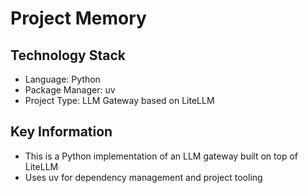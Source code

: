 # Project Memory

## Technology Stack
- Language: Python
- Package Manager: uv
- Project Type: LLM Gateway based on LiteLLM

## Key Information
- This is a Python implementation of an LLM gateway built on top of LiteLLM
- Uses uv for dependency management and project tooling